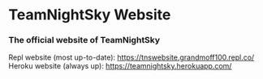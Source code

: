 # TeamNightSky Website
### The official website of TeamNightSky

Repl website (most up-to-date): https://tnswebsite.grandmoff100.repl.co/
Heroku website (always up): https://teamnightsky.herokuapp.com/